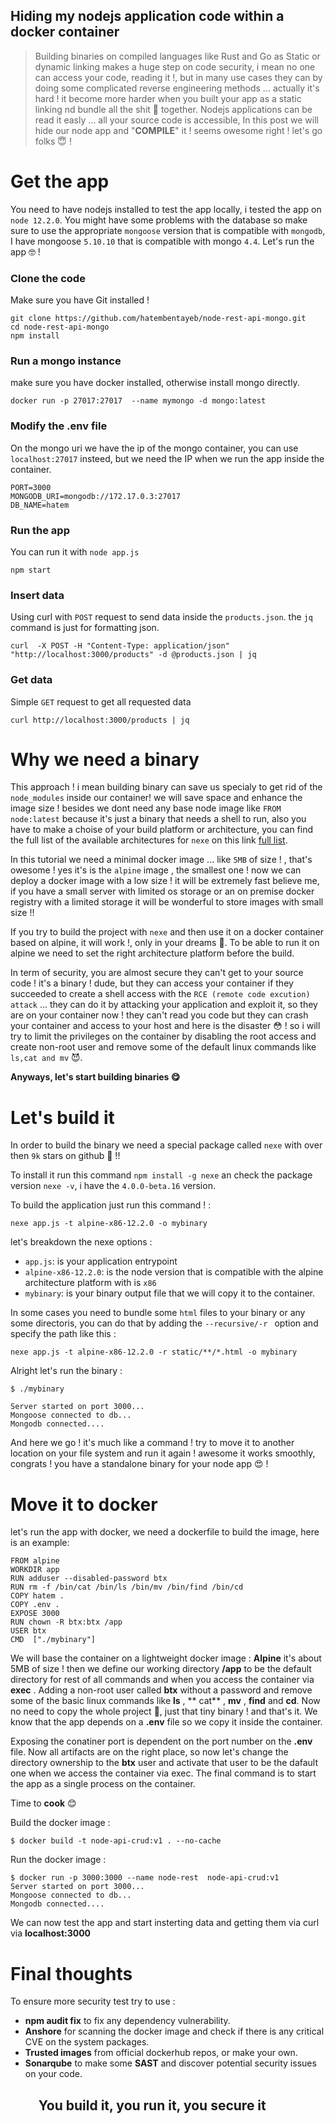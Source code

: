 ## Hiding my nodejs application code within a docker container


> Building binaries on compiled languages like Rust and Go as Static or dynamic linking makes a huge step on code security, i mean no one can access your code, reading it !, but in many use cases they can by doing some complicated reverse engineering methods ... actually it's hard ! it become more harder when you built your app as a static linking nd bundle all the shit 💩 together. Nodejs applications can be read it easly ... all your source code is accessible, In this post we will hide our node app and "**COMPILE**" it ! seems owesome right ! let's go folks  😇 !

# Get the app 

You need to have nodejs installed to test the app locally, i tested the app on `node 12.2.0`. You might have some problems with the database so make sure to use the appropriate `mongoose` version that is compatible with `mongodb`, I have mongoose `5.10.10` that is compatible with mongo `4.4`. Let's run the app 🤓 !

### Clone the code 
Make sure you have Git installed !
```
git clone https://github.com/hatembentayeb/node-rest-api-mongo.git 
cd node-rest-api-mongo
npm install
```

### Run a mongo instance
make sure you have docker installed, otherwise install mongo directly.

`docker run -p 27017:27017  --name mymongo -d mongo:latest`

### Modify the .env file
On the mongo uri we have the ip of the mongo container, you can use `localhost:27017` insteed, but we need the IP when we run the app inside the container.

```
PORT=3000
MONGODB_URI=mongodb://172.17.0.3:27017
DB_NAME=hatem
```

### Run the app 
You can run it with `node app.js` 

`npm start`

### Insert data 
Using curl with `POST` request to send data inside the `products.json`. the `jq` command is just for formatting json.
```
curl  -X POST -H "Content-Type: application/json" "http://localhost:3000/products" -d @products.json | jq 
```

### Get data 
Simple `GET` request to get all requested data

```
curl http://localhost:3000/products | jq
```

# Why we need a binary 


This approach ! i mean building binary can save us specialy to get rid of the `node_modules` inside our container! we will save space and enhance the image size ! besides we dont need any base node image like `FROM node:latest` because it's just a binary that needs a shell to run, also you have to make a choise of your build platform or architecture, you can find the full list of the available architectures for `nexe` on this link [full list](https://github.com/nexe/nexe/releases). 

In this tutorial we need a minimal docker image ... like  `5MB` of size ! , that's owesome ! yes it's is the `alpine` image , the smallest one ! now we can deploy a docker image with a low size ! it will be extremely fast believe me, if you have a small server with limited os storage or an on premise docker registry with a limited storage it will be wonderful to store images with small size  !! 

If you try to build the project with `nexe` and then use it on a docker container based on alpine, it will work !, only in your dreams 🤣. To be able to run it on alpine we need to set the right architecture platform before the build. 

In term of security, you are almost secure they can't get to your source code ! it's a binary ! dude, but they can access your container if they succeeded to create a shell access with the `RCE (remote code excution) attack` ... they can do it by attacking your application and exploit it,  so they are on your container now ! they can't read you code but they can crash your container and access to your host and here is the disaster 😳 ! so i will try to limit the privileges on the container by disabling the root access and create non-root user  and remove some of the default linux commands like `ls,cat and mv` 😈. 

**Anyways, let's start building binaries 😋**

# Let's build it 

In order to build the binary we need a special package called `nexe` with over then `9k` stars on github 🧐 !!

To install it run this command `npm install -g nexe` an check the package version `nexe -v`, i have the `4.0.0-beta.16` version. 


To build the application just run this command ! :

```
nexe app.js -t alpine-x86-12.2.0 -o mybinary
```

let's breakdown the nexe options : 

* `app.js`: is your application entrypoint
* `alpine-x86-12.2.0`: is the node version that is compatible with the alpine architecture platform with is `x86` 
* `mybinary`: is your binary output file that we will copy it to the container.


In some cases you need to bundle some `html` files to your binary or any some directoris, you can do that by adding the `--recursive/-r ` option and specify the path like this :

```
nexe app.js -t alpine-x86-12.2.0 -r static/**/*.html -o mybinary
```

Alright let's run the binary : 

```
$ ./mybinary 

Server started on port 3000...
Mongoose connected to db...
Mongodb connected....

```

And here we go ! it's much like a command ! try to move it to another location on your file system and run it again ! awesome it works smoothly, congrats ! you have a standalone binary for your node app  😍 !


# Move it to docker

let's run the app with docker, we need a dockerfile to build the image, here is an example: 

```
FROM alpine
WORKDIR app
RUN adduser --disabled-password btx
RUN rm -f /bin/cat /bin/ls /bin/mv /bin/find /bin/cd 
COPY hatem .
COPY .env .
EXPOSE 3000
RUN chown -R btx:btx /app
USER btx
CMD  ["./mybinary"]
```

We will base the container on a lightweight docker image : **Alpine** it's about 5MB of size ! then we define our working directory **/app** to be the default directory for rest of all commands and when you access the container via **exec** . Adding a non-root user called **btx** without a password and remove some of the basic linux commands like **ls** , ** cat** , **mv** , **find** and **cd**. Now no need to copy the whole project 🥲, just that tiny binary ! and that's it. We know that the app depends on a **.env** file so we copy it inside the container. 


Exposing the conatiner port is dependent on the port number on the **.env** file. Now all artifacts are on the right place, so now let's change the directory ownership to the **btx** user and activate that user to be the dafault one when we access the container via exec. The final command is to start the app as a single process on the container.

Time to **cook**  😊

Build the docker image : 

```
$ docker build -t node-api-crud:v1 . --no-cache

```
Run the docker image :

```
$ docker run -p 3000:3000 --name node-rest  node-api-crud:v1
Server started on port 3000...
Mongoose connected to db...
Mongodb connected....

```
We can now test the app and start insterting data and getting them via curl via **localhost:3000** 

# Final thoughts 

To ensure more security test try to use : 

* **npm audit fix** to fix any dependency vulnerability.
* **Anshore** for scanning the docker image and check if there is any critical CVE on the system packages.
* **Trusted images** from official dockerhub repos, or make your own.
* **Sonarqube** to make some **SAST** and discover potential security issues on your code.

## &nbsp;&nbsp;&nbsp;&nbsp;&nbsp;&nbsp;&nbsp;&nbsp;&nbsp;You build it, you run it, you secure it